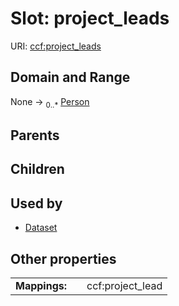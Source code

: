 
# Slot: project_leads



URI: [ccf:project_leads](http://purl.org/ccf/project_leads)


## Domain and Range

None &#8594;  <sub>0..\*</sub> [Person](Person.md)

## Parents


## Children


## Used by

 * [Dataset](Dataset.md)

## Other properties

|  |  |  |
| --- | --- | --- |
| **Mappings:** | | ccf:project_lead |